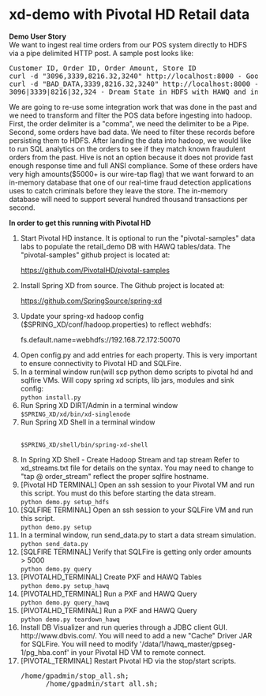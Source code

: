 xd-demo with Pivotal HD Retail data
===================================

<strong>Demo User Story</strong></br>
We want to ingest real time orders from our POS system directly to HDFS via a pipe delimited HTTP post. 
A sample post looks like:

<pre>Customer ID, Order ID, Order Amount, Store ID
curl -d "3096,3339,8216.32,3240" http://localhost:8000 - Good Post
curl -d "BAD_DATA,3339,8216.32,3240" http://localhost:8000 - Bad Post
3096|3339|8216|32,324 - Dream State in HDFS with HAWQ and in-memory Query
</pre>

We are going to re-use some integration work that was done in the past and we need to transform and filter the POS data before 
ingesting into hadoop. First, the order delimiter is a "comma", we need the delimiter to be a Pipe. 
Second, some orders have bad data. We need to filter these records before persisting them to HDFS. After landing the data into hadoop, 
we would like to run SQL analytics on the orders to see if they match known fraudulent orders from the past. Hive is not an option 
because it does not provide fast enough response time and full ANSI compliance. Some of these orders have very high amounts($5000+ is our wire-tap flag) that we want forward to an in-memory database that one of our
real-time fraud detection applications uses to catch criminals before they leave the store. The in-memory database will need to
support several hundred thousand transactions per second. 

<strong>In order to get this running with Pivotal HD</strong>
<ol>
<li>Start Pivotal HD instance. It is optional to run the "pivotal-samples" data labs to populate the retail_demo
DB with HAWQ tables/data. The "pivotal-samples" github project is located at: 

https://github.com/PivotalHD/pivotal-samples</li>

<li>Install Spring XD from source. The Github project is located at: 

https://github.com/SpringSource/spring-xd</li>

<li>Update your spring-xd hadoop config ($SPRING_XD/conf/hadoop.properties) to reflect webhdfs:
	
fs.default.name=webhdfs://192.168.72.172:50070</li>

<li>Open config.py and add entries for each property. This is very important to ensure connectivity to Pivotal HD and SQLFire.</li>

<li>In a terminal window run(will scp python demo scripts to pivotal hd and sqlfire VMs. Will copy spring xd scripts, lib jars, modules and sink config:
   <br/><code>python install.py</code>
</li> 
<li>Run Spring XD DIRT/Admin in a terminal window
   <br/><code>$SPRING_XD/xd/bin/xd-singlenode</code>
</li>
<li>Run Spring XD Shell in a terminal window 
 
<br/><code>$SPRING_XD/shell/bin/spring-xd-shell</code>
</li>
<li>In Spring XD Shell - Create Hadoop Stream and tap stream
Refer to xd_streams.txt file for details on the syntax. You may need to change to "tap @ order_stream" reflect the proper
sqlfire hostname.</li>

<li>[Pivotal HD TERMINAL] Open an ssh session to your Pivotal VM and run this script. You must do this before starting the data stream.
   <br/><code>python demo.py setup_hdfs</code>
</li>

<li>[SQLFIRE TERMINAL]  Open an ssh session to your SQLFire VM and run this script.
   <br/><code>python demo.py setup</code>
</li>

<li>In a terminal window, run send_data.py to start a data stream simulation.
   <br/><code>python send_data.py</code>
</li>

<li>[SQLFIRE TERMINAL] Verify that SQLFire is getting only order amounts > 5000
<br/><code>python demo.py query</code>
</li>

<li>[PIVOTALHD_TERMINAL] Create PXF and HAWQ Tables
   <br/><code>python demo.py setup_hawq</code>
</li>

<li>[PIVOTALHD_TERMINAL] Run a PXF and HAWQ Query
   <br/><code>python demo.py query_hawq</code>
</li>

<li>[PIVOTALHD_TERMINAL] Run a PXF and HAWQ Query
   <br/><code>python demo.py teardown_hawq</code>
</li>

<li>Install DB Visualizer and run queries through a JDBC client GUI. http://www.dbvis.com/.
You will need to add a new "Cache" Driver JAR for SQLFire. You will need to modify '/data/1/hawq_master/gpseg-1/pg_hba.conf' in your Pivotal HD VM to remote connect.
</li>
<li>[PIVOTAL_TERMINAL] Restart Pivotal HD via the stop/start scripts.
  <pre>/home/gpadmin/stop_all.sh;
      /home/gpadmin/start_all.sh;</pre>
</li>
</ol>

